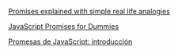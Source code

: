 [Promises explained with simple real life analogies](https://codeburst.io/javascript-promises-explained-with-simple-real-life-analogies-dd6908092138)

[JavaScript Promises for Dummies](https://scotch.io/tutorials/javascript-promises-for-dummies)

[Promesas de JavaScript: introducción](https://developers.google.com/web/fundamentals/primers/promises?hl=es)

